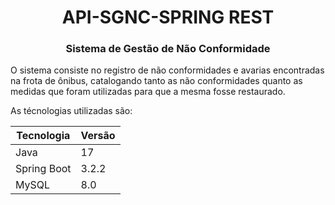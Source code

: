 <h1 align="center">API-SGNC-SPRING REST</h1>
<h3 align="center">Sistema de Gestão de Não Conformidade</h3>

<p>O sistema consiste no registro de não conformidades e avarias encontradas na frota de ônibus, catalogando tanto as não conformidades quanto as medidas que 
foram utilizadas para que a mesma fosse restaurado.</p>

<p>As técnologias utilizadas são: 
  <table>
    <thead>
        <tr>
          <th>Tecnologia  </th>
          <th> Versão  </th>
       </tr>
    </thead>
    <tbody>
      <tr>
        <td>Java</td>
        <td>17</td>
      </tr>
      <tr>
        <td>Spring Boot</td>
        <td>3.2.2</td>
      </tr>
      <tr>
        <td>MySQL</td>
        <td>8.0</td>
      </tr>
    </tbody>
  </table>
  
<!--   <img src="sgnc-swagger1.png" style="width:720px;height:400px;align-items:right;"> -->


